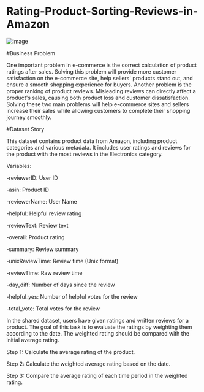 # Rating-Product-Sorting-Reviews-in-Amazon
![image](https://github.com/user-attachments/assets/d03b4f47-5535-4016-9e44-72879dbe9663)

#Business Problem

One important problem in e-commerce is the correct calculation of product ratings after sales. Solving this problem will provide more customer satisfaction on the e-commerce site, help sellers' products stand out, and ensure a smooth shopping experience for buyers. Another problem is the proper ranking of product reviews. Misleading reviews can directly affect a product's sales, causing both product loss and customer dissatisfaction. Solving these two main problems will help e-commerce sites and sellers increase their sales while allowing customers to complete their shopping journey smoothly.

#Dataset Story

This dataset contains product data from Amazon, including product categories and various metadata. It includes user ratings and reviews for the product with the most reviews in the Electronics category.

Variables:

-reviewerID: User ID

-asin: Product ID

-reviewerName: User Name

-helpful: Helpful review rating

-reviewText: Review text

-overall: Product rating

-summary: Review summary

-unixReviewTime: Review time (Unix format)

-reviewTime: Raw review time

-day_diff: Number of days since the review

-helpful_yes: Number of helpful votes for the review

-total_vote: Total votes for the review

In the shared dataset, users have given ratings and written reviews for a product. The goal of this task is to evaluate the ratings by weighting them according to the date. The weighted rating should be compared with the initial average rating.

Step 1: Calculate the average rating of the product.

Step 2: Calculate the weighted average rating based on the date.

Step 3: Compare the average rating of each time period in the weighted rating.
